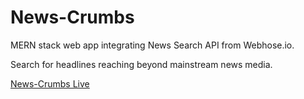 # **News-Crumbs**
MERN stack web app integrating News Search API from Webhose.io. 

Search for headlines reaching beyond mainstream news media.


[News-Crumbs Live](https://news-crumbs.herokuapp.com/)
